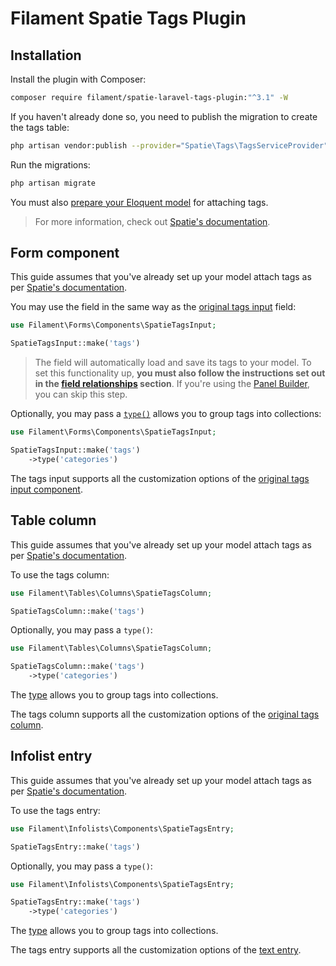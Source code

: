# Filament Spatie Tags Plugin

## Installation

Install the plugin with Composer:

```bash
composer require filament/spatie-laravel-tags-plugin:"^3.1" -W
```

If you haven't already done so, you need to publish the migration to create the tags table:

```bash
php artisan vendor:publish --provider="Spatie\Tags\TagsServiceProvider" --tag="tags-migrations"
```

Run the migrations:

```bash
php artisan migrate
```

You must also [prepare your Eloquent model](https://spatie.be/docs/laravel-tags/basic-usage/using-tags) for attaching tags.

> For more information, check out [Spatie's documentation](https://spatie.be/docs/laravel-tags).

## Form component

This guide assumes that you've already set up your model attach tags as per [Spatie's documentation](https://spatie.be/docs/laravel-tags/basic-usage/using-tags).

You may use the field in the same way as the [original tags input](https://filamentphp.com/docs/forms/fields/tags-input) field:

```php
use Filament\Forms\Components\SpatieTagsInput;

SpatieTagsInput::make('tags')
```

> The field will automatically load and save its tags to your model. To set this functionality up, **you must also follow the instructions set out in the [field relationships](https://filamentphp.com/docs/forms/adding-a-form-to-a-livewire-component#setting-a-form-model) section**. If you're using the [Panel Builder](../panels), you can skip this step.

Optionally, you may pass a [`type()`](https://spatie.be/docs/laravel-tags/advanced-usage/using-types) allows you to group tags into collections:

```php
use Filament\Forms\Components\SpatieTagsInput;

SpatieTagsInput::make('tags')
    ->type('categories')
```

The tags input supports all the customization options of the [original tags input component](https://filamentphp.com/docs/forms/fields/tags-input).

## Table column

This guide assumes that you've already set up your model attach tags as per [Spatie's documentation](https://spatie.be/docs/laravel-tags/basic-usage/using-tags).

To use the tags column:

```php
use Filament\Tables\Columns\SpatieTagsColumn;

SpatieTagsColumn::make('tags')
```

Optionally, you may pass a `type()`:

```php
use Filament\Tables\Columns\SpatieTagsColumn;

SpatieTagsColumn::make('tags')
    ->type('categories')
```

The [type](https://spatie.be/docs/laravel-tags/advanced-usage/using-types) allows you to group tags into collections.

The tags column supports all the customization options of the [original tags column](https://filamentphp.com/docs/tables/columns/tags).

## Infolist entry

This guide assumes that you've already set up your model attach tags as per [Spatie's documentation](https://spatie.be/docs/laravel-tags/basic-usage/using-tags).

To use the tags entry:

```php
use Filament\Infolists\Components\SpatieTagsEntry;

SpatieTagsEntry::make('tags')
```

Optionally, you may pass a `type()`:

```php
use Filament\Infolists\Components\SpatieTagsEntry;

SpatieTagsEntry::make('tags')
    ->type('categories')
```

The [type](https://spatie.be/docs/laravel-tags/advanced-usage/using-types) allows you to group tags into collections.

The tags entry supports all the customization options of the [text entry](https://filamentphp.com/docs/infolists/entries/text).
